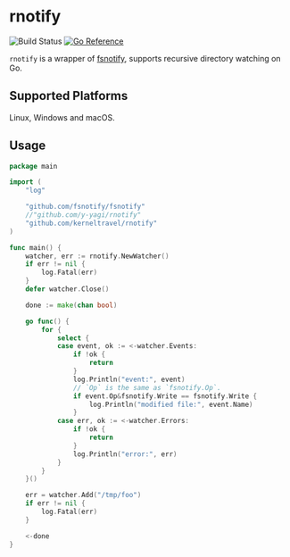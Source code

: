# rnotify

![Build Status](https://github.com/y-yagi/rnotify/workflows/CI/badge.svg)
[![Go Reference](https://pkg.go.dev/badge/github.com/y-yagi/rnotify.svg)](https://pkg.go.dev/github.com/y-yagi/rnotify)

`rnotify` is a wrapper of [fsnotify](https://github.com/fsnotify/fsnotify), supports recursive directory watching on Go.

## Supported Platforms

Linux, Windows and macOS.

## Usage

```go
package main

import (
	"log"

	"github.com/fsnotify/fsnotify"
	//"github.com/y-yagi/rnotify"
	"github.com/kerneltravel/rnotify"
)

func main() {
	watcher, err := rnotify.NewWatcher()
	if err != nil {
		log.Fatal(err)
	}
	defer watcher.Close()

	done := make(chan bool)

	go func() {
		for {
			select {
			case event, ok := <-watcher.Events:
				if !ok {
					return
				}
				log.Println("event:", event)
				// `Op` is the same as `fsnotify.Op`.
				if event.Op&fsnotify.Write == fsnotify.Write {
					log.Println("modified file:", event.Name)
				}
			case err, ok := <-watcher.Errors:
				if !ok {
					return
				}
				log.Println("error:", err)
			}
		}
	}()

	err = watcher.Add("/tmp/foo")
	if err != nil {
		log.Fatal(err)
	}

	<-done
}

```
